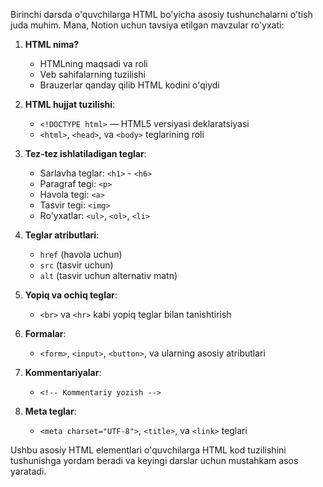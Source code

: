 Birinchi darsda o'quvchilarga HTML bo'yicha asosiy tushunchalarni o'tish juda muhim. Mana, Notion uchun tavsiya etilgan mavzular ro'yxati:

1. **HTML nima?**

   - HTMLning maqsadi va roli
   - Veb sahifalarning tuzilishi
   - Brauzerlar qanday qilib HTML kodini o'qiydi

2. **HTML hujjat tuzilishi**:

   - `<!DOCTYPE html>` — HTML5 versiyasi deklaratsiyasi
   - `<html>`, `<head>`, va `<body>` teglarining roli

3. **Tez-tez ishlatiladigan teglar**:
   - Sarlavha teglar: `<h1>` - `<h6>`
   - Paragraf tegi: `<p>`
   - Havola tegi: `<a>`
   - Tasvir tegi: `<img>`
   - Ro'yxatlar: `<ul>`, `<ol>`, `<li>`
4. **Teglar atributlari**:

   - `href` (havola uchun)
   - `src` (tasvir uchun)
   - `alt` (tasvir uchun alternativ matn)

5. **Yopiq va ochiq teglar**:

   - `<br>` va `<hr>` kabi yopiq teglar bilan tanishtirish

6. **Formalar**:

   - `<form>`, `<input>`, `<button>`, va ularning asosiy atributlari

7. **Kommentariyalar**:

   - `<!-- Kommentariy yozish -->`

8. **Meta teglar**:
   - `<meta charset="UTF-8">`, `<title>`, va `<link>` teglari

Ushbu asosiy HTML elementlari o'quvchilarga HTML kod tuzilishini tushunishga yordam beradi va keyingi darslar uchun mustahkam asos yaratadi.
